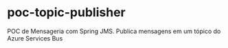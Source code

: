 # poc-topic-publisher
POC de Mensageria com Spring JMS. 
Publica mensagens em um tópico do Azure Services Bus



